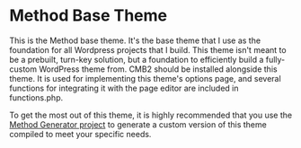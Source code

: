 # Method Base Theme

This is the Method base theme. It's the base theme that I use as the foundation for all Wordpress projects that I build. This theme isn't meant to be a prebuilt, turn-key solution, but a foundation to efficiently build a fully-custom WordPress theme from. CMB2 should be installed alongside this theme. It is used for implementing this theme's options page, and several functions for integrating it with the page editor are included in functions.php.

To get the most out of this theme, it is highly recommended that you use the [Method Generator project](https://github.com/pixelwatt/method-generator) to generate a custom version of this theme compiled to meet your specific needs.